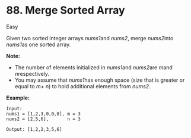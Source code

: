 # 88. Merge Sorted Array

Easy

Given two sorted integer arrays *nums1*and *nums2*, merge *nums2*into *nums1*as one sorted array.

**Note:**

- The number of elements initialized in *nums1*and *nums2*are *m*and *n*respectively.
- You may assume that *nums1*has enough space (size that is greater or equal to *m*+ *n*) to hold additional elements from *nums2*.

**Example:**

```
Input:
nums1 = [1,2,3,0,0,0], m = 3
nums2 = [2,5,6],       n = 3

Output: [1,2,2,3,5,6]
```